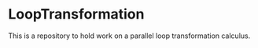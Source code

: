 LoopTransformation
==================

This is a repository to hold work on a parallel loop transformation calculus.
